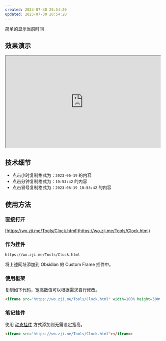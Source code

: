 ```yaml
---
created: 2023-07-30 20:54:20
updated: 2023-07-30 20:54:20
---
```

简单的显示当前时间

## 效果演示

<iframe src="https://wo.zji.me/Tools/Clock.html" width=100% height=300></iframe>

## 技术细节

- 点击小时复制格式为：`2023-06-19` 的内容
- 点击分钟复制格式为：`10:53:42` 的内容
- 点击冒号复制格式为：`2023-06-19 10:53:42` 的内容

## 使用方法

### 直接打开

[https://wo.zji.me/Tools/Clock.html](https://wo.zji.me/Tools/Clock.html)

### 作为挂件

```text
https://wo.zji.me/Tools/Clock.html
```

将上述网址添加到 Obsidian 的 Custom Frame 插件中。

### 使用框架

复制如下代码，宽高数值可以根据需求自行修改。

```html
<iframe src="https://wo.zji.me/Tools/Clock.html" width=100% height=300></iframe>
```

### 笔记挂件

使用 [动态挂件](/Notes/0005_动态挂件.md) 方式添加则无需设定宽高。

```html
<iframe src="https://wo.zji.me/Tools/Clock.html"></iframe>
```